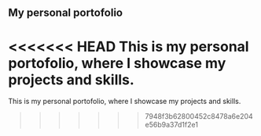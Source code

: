 ## My personal portofolio
<<<<<<< HEAD
This is my personal portofolio, where I showcase my projects and skills.
=======
This is my personal portofolio, where I showcase my projects and skills.
>>>>>>> 7948f3b62800452c8478a6e204e56b9a37d1f2e1
